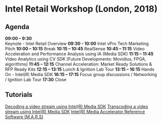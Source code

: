 # Intel Retail Workshop (London, 2018)

## Agenda
**09:00 – 9:30**  
Keynote - Intel Retail Overview
**09:30 - 10:00**
Intel vPro Tech Marketing Pitch
**10:00 – 10:15**
Break
**10:15 – 10:45** 
RealSense
**10:45 – 11:15**
Video Acceleration and Performance Analysis using IA (Media SDK)
**11:15 – 11:45**
Video Analytics using CV SDK (Future Developments: Movidius, FPGA, algorithms)
**11:45 – 12:15**
Channel Acceleration: Market Ready Solutions & RFP Ready Kits
**12:15 – 13:15**
Lunch & Ignition Lab Tour
**13:15 – 16:15**
Hands On -  Intel(R) Media SDK
**16:15 – 17:15**
Focus group discussions / Networking / Ignition Lab Tour
**17:30**
Close

## Tutorials
[Decoding a video stream using Intel(R) Media SDK](Content/01-media_sdk_decode.md)
[Transcoding a video stream using Intel(R) Media SDK](Content/02-media_sdk_transcode.md)
[Intel(R) Media Accelerator Reference Software (M.A.R.S)](Content/03-media_accelerator_reference_software.md)
